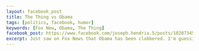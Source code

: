 ```yaml
---
layout: facebook_post
title: The Thing vs Obama
tags: [politics, facebook, humor]
keywords: [Fox New, Obama, The Thing]
facebook_post: https://www.facebook.com/joseph.hendrix.5/posts/10207345050565885
excerpt: Just saw on Fox News that Obama has been clobbered. I'm guessing by The Thing?
---
```

